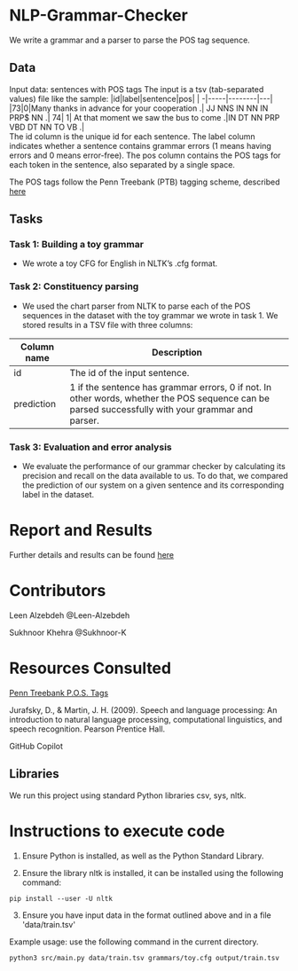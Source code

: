 # NLP-Grammar-Checker
We write a grammar and a parser to parse the POS tag sequence.

## Data
Input data: sentences with POS tags
  The input is a tsv (tab-separated values) file like the sample:
  |id|label|sentence|pos|
  | -|-----|--------|---|
  |73|0|Many thanks in advance for your cooperation .| JJ NNS IN NN IN PRP$ NN .| 74| 1| At that moment we saw the bus to come .|IN DT NN PRP VBD DT NN TO VB .|
  <br>
The id column is the unique id for each sentence. The label column indicates whether a sentence contains grammar errors (1 means having errors and 0 means error-free). The pos column contains the POS tags for each token in the sentence, also separated by a single space.

The POS tags follow the Penn Treebank (PTB) tagging scheme, described [here](https://www.ling.upenn.edu/courses/Fall_2003/ling001/penn_treebank_pos.html)
## Tasks
### Task 1: Building a toy grammar
  - We wrote a toy CFG for English in NLTK’s .cfg format.

### Task 2: Constituency parsing
  - We used the chart parser from NLTK to parse each of the POS sequences in the dataset with the toy grammar we wrote in task 1. We stored results in a TSV file with three columns:

|Column name|Description|
| --------- | --------- |
|id|The id of the input sentence.|ground_truth|The ground truth label of the input sentence, copied from the dataset. |
|prediction|1 if the sentence has grammar errors, 0 if not. In other words, whether the POS sequence can be parsed successfully with your grammar and parser.|

### Task 3: Evaluation and error analysis
- We evaluate the performance of our grammar checker by calculating its precision and recall on the data available to us. To do that, we compared the prediction of our system on a given sentence and its corresponding label in the dataset. 

# Report and Results
Further details and results can be found [here](https://github.com/Leen-Alzebdeh/NLP-Grammar-Checker/blob/main/REPORT.md)

# Contributors

Leen Alzebdeh  @Leen-Alzebdeh

Sukhnoor Khehra @Sukhnoor-K

# Resources Consulted

[Penn Treebank P.O.S. Tags](https://www.ling.upenn.edu/courses/Fall_2003/ling001/penn_treebank_pos.html)

Jurafsky, D., &amp; Martin, J. H. (2009). Speech and language processing: An introduction to natural language processing, computational linguistics, and speech recognition. Pearson Prentice Hall.

GitHub Copilot

## Libraries

We run this project using standard Python libraries csv, sys, nltk.

# Instructions to execute code

1. Ensure Python is installed, as well as the Python Standard Library.

2. Ensure the library nltk is installed, it can be installed using the following command: 

`pip install --user -U nltk`

3. Ensure you have input data in the format outlined above and in a file 'data/train.tsv' 


Example usage: use the following command in the current directory.

`python3 src/main.py data/train.tsv grammars/toy.cfg output/train.tsv`


